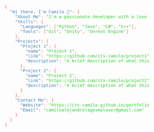 <!DOCTYPE html>
<html lang="en">
<head>
    <meta charset="UTF-8">
    <meta name="viewport" content="width=device-width, initial-scale=1.0">
    <title>Camilo's Profile</title>
</head>
<body>
    <pre style="color: #ff6347;">
    {
      <span style="color: #4682b4;">"Hi there, I'm Camilo 👋"</span>: {
        <span style="color: #4682b4;">"About Me"</span>: <span style="color: #32cd32;">"I'm a passionate developer with a love for creating innovative solutions and learning new technologies. I specialize in game development using Unity (C#) and Unreal Engine (C++)."</span>,
        <span style="color: #4682b4;">"Skills"</span>: {
          <span style="color: #4682b4;">"Languages"</span>: [<span style="color: #32cd32;">"Python"</span>, <span style="color: #32cd32;">"Java"</span>, <span style="color: #32cd32;">"C#"</span>, <span style="color: #32cd32;">"C++"</span>],
          <span style="color: #4682b4;">"Tools"</span>: [<span style="color: #32cd32;">"Git"</span>, <span style="color: #32cd32;">"Unity"</span>, <span style="color: #32cd32;">"Unreal Engine"</span>]
        },
        <span style="color: #4682b4;">"Projects"</span>: {
          <span style="color: #4682b4;">"Project 1"</span>: {
            <span style="color: #4682b4;">"name"</span>: <span style="color: #32cd32;">"Project 1"</span>,
            <span style="color: #4682b4;">"link"</span>: <span style="color: #32cd32;">"https://github.com/its-camilo/project1"</span>,
            <span style="color: #4682b4;">"description"</span>: <span style="color: #32cd32;">"A brief description of what this project is about."</span>
          },
          <span style="color: #4682b4;">"Project 2"</span>: {
            <span style="color: #4682b4;">"name"</span>: <span style="color: #32cd32;">"Project 2"</span>,
            <span style="color: #4682b4;">"link"</span>: <span style="color: #32cd32;">"https://github.com/its-camilo/project2"</span>,
            <span style="color: #4682b4;">"description"</span>: <span style="color: #32cd32;">"A brief description of what this project is about."</span>
          }
        },
        <span style="color: #4682b4;">"Contact Me"</span>: {
          <span style="color: #4682b4;">"Website"</span>: <span style="color: #32cd32;">"https://its-camilo.github.io/portfolio/"</span>,
          <span style="color: #4682b4;">"Email"</span>: <span style="color: #32cd32;">"camiloalejandrolagosmalaver@gmail.com"</span>
        }
      }
    }
    </pre>
</body>
</html>
